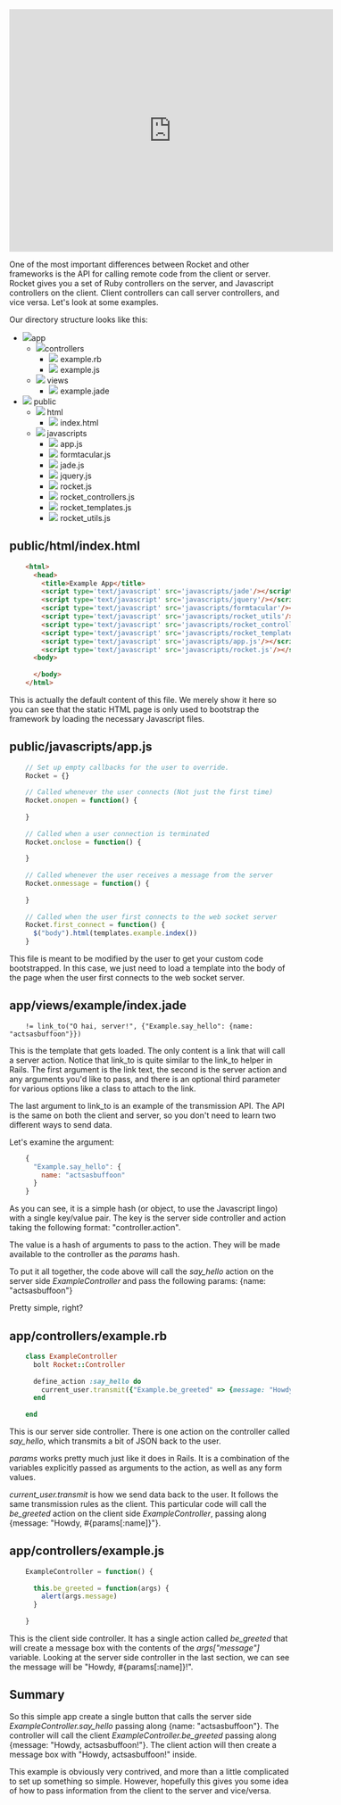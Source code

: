 <iframe src="http://player.vimeo.com/video/28253138?title=0&amp;byline=0&amp;portrait=0&amp;color=fbca54" width="580" height="435" frameborder="0"></iframe>

One of the most important differences between Rocket and other frameworks is the API for calling remote code from the client or server. Rocket gives you a set of Ruby controllers on the server, and Javascript controllers on the client. Client controllers can call server controllers, and vice versa. Let's look at some examples.

Our directory structure looks like this:

<ul class='dir_tree'>
  <li>
    <img src='images/icon_dir.png'/>app
    <ul>
      <li>
        <img src='images/icon_dir.png'/>controllers
        <ul>
          <li>
            <img src='images/icon_ruby.png'/>
            example.rb
          </li>
          <li>
            <img src='images/icon_js.png'/>
            example.js
          </li>
        </ul>
      </li>
    </ul>
    <ul>
      <li>
        <img src='images/icon_dir.png'/>
        views
        <ul>
          <li>
            <img src='images/icon_other.png'/>
            example.jade
          </li>
        </ul>
      </li>
    </ul>
  </li>
  <li>
    <img src='images/icon_dir.png'/>
    public
    <ul>
      <li>
        <img src='images/icon_dir.png'/>
        html
        <ul>
          <li>
            <img src='images/icon_other.png'/>
            index.html
          </li>
        </ul>
      </li>
      <li>
        <img src='images/icon_dir.png'/>
        javascripts
        <ul>
          <li>
            <img src='images/icon_js.png'/>
            app.js
          </li>
          <li>
            <img src='images/icon_js.png'/>
            formtacular.js
          </li>
          <li>
            <img src='images/icon_js.png'/>
            jade.js
          </li>
          <li>
            <img src='images/icon_js.png'/>
            jquery.js
          </li>
          <li>
            <img src='images/icon_js.png'/>
            rocket.js
          </li>
          <li>
            <img src='images/icon_js.png'/>
            rocket_controllers.js
          </li>
          <li>
            <img src='images/icon_js.png'/>
            rocket_templates.js
          </li>
          <li>
            <img src='images/icon_js.png'/>
            rocket_utils.js
          </li>
        </ul>
      </li>
    </ul>
  </li>
</ul>

public/html/index.html
----------------------
``` html
    <html>
      <head>
        <title>Example App</title>
        <script type='text/javascript' src='javascripts/jade'/></script>
        <script type='text/javascript' src='javascripts/jquery'/></script>
        <script type='text/javascript' src='javascripts/formtacular'/></script>
        <script type='text/javascript' src='javascripts/rocket_utils'/></script>
        <script type='text/javascript' src='javascripts/rocket_controllers.js'/></script>
        <script type='text/javascript' src='javascripts/rocket_templates.js'/></script>
        <script type='text/javascript' src='javascripts/app.js'/></script>
        <script type='text/javascript' src='javascripts/rocket.js'/></script>
      <body>
        
      </body>
    </html>
```

This is actually the default content of this file. We merely show it here so you can see that the static HTML page is only used to bootstrap the framework by loading the necessary Javascript files.

public/javascripts/app.js
------

``` javascript
    // Set up empty callbacks for the user to override.
    Rocket = {}
    
    // Called whenever the user connects (Not just the first time)
    Rocket.onopen = function() {
      
    }
    
    // Called when a user connection is terminated
    Rocket.onclose = function() {
      
    }
    
    // Called whenever the user receives a message from the server
    Rocket.onmessage = function() {
      
    }
    
    // Called when the user first connects to the web socket server
    Rocket.first_connect = function() {
      $("body").html(templates.example.index())
    }
```

This file is meant to be modified by the user to get your custom code bootstrapped. In this case, we just need to load a template into the body of the page when the user first connects to the web socket server.

app/views/example/index.jade
----------------------------

``` jade
    != link_to("O hai, server!", {"Example.say_hello": {name: "actsasbuffoon"}})
```

This is the template that gets loaded. The only content is a link that will call a server action. Notice that link\_to is quite similar to the link_to helper in Rails. The first argument is the link text, the second is the server action and any arguments you'd like to pass, and there is an optional third parameter for various options like a class to attach to the link.

The last argument to link_to is an example of the transmission API. The API is the same on both the client and server, so you don't need to learn two different ways to send data.

Let's examine the argument:

``` javascript
    {
      "Example.say_hello": {
        name: "actsasbuffoon"
      }
    }
```

As you can see, it is a simple hash (or object, to use the Javascript lingo) with a single key/value pair. The key is the server side controller and action taking the following format: "controller.action".

The value is a hash of arguments to pass to the action. They will be made available to the controller as the _params_ hash.

To put it all together, the code above will call the _say\_hello_ action on the server side _ExampleController_ and pass the following params: {name: "actsasbuffoon"}

Pretty simple, right?

app/controllers/example.rb
--------------------------

``` ruby
    class ExampleController
      bolt Rocket::Controller
      
      define_action :say_hello do
        current_user.transmit({"Example.be_greeted" => {message: "Howdy, #{params["name"]}!"}})
      end
      
    end
```

This is our server side controller. There is one action on the controller called _say\_hello_, which transmits a bit of JSON back to the user.

_params_ works pretty much just like it does in Rails. It is a combination of the variables explicitly passed as arguments to the action, as well as any form values.

_current_user.transmit_ is how we send data back to the user. It follows the same transmission rules as the client. This particular code will call the _be\_greeted_ action on the client side _ExampleController_, passing along {message: "Howdy, #{params[:name]}"}.

app/controllers/example.js
--------------------------

``` javascript
    ExampleController = function() {
      
      this.be_greeted = function(args) {
        alert(args.message)
      }
      
    }
```

This is the client side controller. It has a single action called _be\_greeted_ that will create a message box with the contents of the _args["message"]_ variable. Looking at the server side controller in the last section, we can see the message will be "Howdy, #{params[:name]}!".

Summary
-------

So this simple app create a single button that calls the server side _ExampleController.say\_hello_ passing along {name: "actsasbuffoon"}. The controller will call the client _ExampleController.be\_greeted_ passing along {message: "Howdy, actsasbuffoon!"}. The client action will then create a message box with "Howdy, actsasbuffoon!" inside.

This example is obviously very contrived, and more than a little complicated to set up something so simple. However, hopefully this gives you some idea of how to pass information from the client to the server and vice/versa.